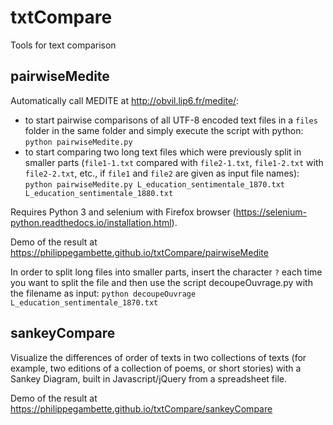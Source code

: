 # txtCompare

Tools for text comparison

## pairwiseMedite

Automatically call MEDITE at http://obvil.lip6.fr/medite/:
* to start pairwise comparisons of all UTF-8 encoded text files in a `files` folder in the same folder and simply execute the script with python: `python pairwiseMedite.py`
* to start comparing two long text files which were previously split in smaller parts (`file1-1.txt` compared with `file2-1.txt`, `file1-2.txt` with `file2-2.txt`, etc., if `file1` and `file2` are given as input file names): `python pairwiseMedite.py L_education_sentimentale_1870.txt L_education_sentimentale_1880.txt`

Requires Python 3 and selenium with Firefox browser (https://selenium-python.readthedocs.io/installation.html).

Demo of the result at https://philippegambette.github.io/txtCompare/pairwiseMedite

In order to split long files into smaller parts, insert the character `?` each time you want to split the file and then use the script decoupeOuvrage.py with the filename as input: `python decoupeOuvrage L_education_sentimentale_1870.txt`

## sankeyCompare

Visualize the differences of order of texts in two collections of texts (for example, two editions of a collection of poems, or short stories) with a Sankey Diagram, built in Javascript/jQuery from a spreadsheet file.

Demo of the result at https://philippegambette.github.io/txtCompare/sankeyCompare